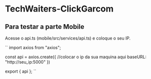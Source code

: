 # TechWaiters-ClickGarcom

## Para testar a parte Mobile

Acesse o api.ts (mobile/src/services/api.ts) e coloque o seu IP.

``
import axios from "axios";

const api = axios.create({
    //colocar o ip da sua maquina aqui
    baseURL: "http://seu_ip:5000"
})

export { api };
``

